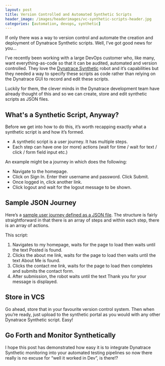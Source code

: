 ```yaml
---
layout: post
title: Version Controlled and Automated Synthetic Scripts
header_image: /images/headerimages/vc-synthetic-scripts-header.jpg
categories: [automation, devops, synthetic]
---
```


If only there was a way to version control and automate the creation and deployment of Dynatrace Synthetic scripts. Well, I’ve got good news for you…

I’ve recently been working with a large DevOps customer who, like many, want everything-as-code so that it can be audited, automated and version controlled. They love the [Dynatrace Synthetic](https://www.dynatrace.com/capabilities/synthetic-monitoring) robot and it’s capabilities but they needed a way to specify these scripts as code rather than relying on the Dynatrace GUI to record and edit these scripts.

Luckily for them, the clever minds in the Dynatrace development team have already thought of this and so we can create, store and edit synthetic scripts as JSON files.

## What's a Synthetic Script, Anyway?

Before we get into how to do this, it’s worth recapping exactly what a synthetic script is and how it’s formed.

- A synthetic script is a user journey. It has multiple steps.
- Each step can have one (or more) actions (wait for time / wait for text / click / form field input etc.)

An example might be a journey in which does the following:
- Navigate to the homepage.
- Click on Sign In. Enter their username and password. Click Submit.
- Once logged in, click another link.
- Click logout and wait for the logout message to be shown.

## Sample JSON Journey

Here’s a [sample user journey defined as a JSON file](https://github.com/agardnerIT/OddFiles/blob/master/adamgardner.co.uk_Contact_Form_Synthetic_Script.json). The structure is fairly straightforward in that there is an array of steps and within each step, there is an array of actions.

This script:
1. Navigates to my homepage, waits for the page to load then waits until the text Posted is found.
2. Clicks the about me link, waits for the page to load then waits until the text About Me is found.
3. Clicks the contact me link, waits for the page to load then completes and submits the contact form.
4. After submission, the robot waits until the text Thank you for your message is displayed.

## Store in VCS

Go ahead, store that in your favourite version control system. Then when you’re ready, just upload to the synthetic portal as you would with any other Dynatrace Synthetic script. Easy!

## Go Forth and Monitor Synthetically

I hope this post has demonstrated how easy it is to integrate Dynatrace Synthetic monitoring into your automated testing pipelines so now there really is no excuse for “well it worked in Dev”, is there!?

